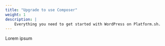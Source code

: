 ```yaml
---
title: "Upgrade to use Composer"
weight: 1
description: |
    Everything you need to get started with WordPress on Platform.sh. 
---
```


Lorem ipsum